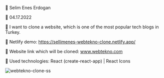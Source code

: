 🔷 Selim Enes Erdogan

🔷 04.17.2022

🔷 I want to clone a website, which is one of the most popular tech blogs in Turkey.

🔷 Netlify demo: https://sellimenes-webtekno-clone.netlify.app/

🔷 Website link which will be cloned: www.webtekno.com

🔷 Used technologies: React (create-react-app) | React Icons

![webtekno-clone-ss](https://user-images.githubusercontent.com/23125375/164946461-ec1bfd86-3222-4e83-b929-c20856ed065f.png)
